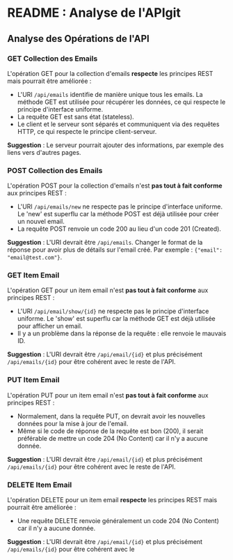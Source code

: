 # README : Analyse de l'APIgit

## Analyse des Opérations de l'API

### GET Collection des Emails

L'opération GET pour la collection d'emails  **respecte** les principes REST mais pourrait être améliorée :

- L'URI `/api/emails` identifie de manière unique tous les emails. La méthode GET est utilisée pour récupérer les données, ce qui respecte le principe d'interface uniforme.
- La requête GET est sans état (stateless).
- Le client et le serveur sont séparés et communiquent via des requêtes HTTP, ce qui respecte le principe client-serveur.

**Suggestion** : Le serveur pourrait ajouter des informations, par exemple des liens vers d'autres pages.

### POST Collection des Emails

L'opération POST pour la collection d'emails n'est **pas tout à fait conforme** aux principes REST :

- L'URI `/api/emails/new` ne respecte pas le principe d'interface uniforme. Le 'new' est superflu car la méthode POST est déjà utilisée pour créer un nouvel email.
- La requête POST renvoie un code 200 au lieu d'un code 201 (Created).

**Suggestion** : L'URI devrait être `/api/emails`. Changer le format de la réponse pour avoir plus de détails sur l'email créé. Par exemple : `{"email": "email@test.com"}`.

### GET Item Email

L'opération GET pour un item email n'est **pas tout à fait conforme** aux principes REST :

- L'URI `/api/email/show/{id}` ne respecte pas le principe d'interface uniforme. Le 'show' est superflu car la méthode GET est déjà utilisée pour afficher un email.
- Il y a un problème dans la réponse de la requête : elle renvoie le mauvais ID.

**Suggestion** : L'URI devrait être `/api/email/{id}` et plus précisément `/api/emails/{id}` pour être cohérent avec le reste de l'API.

### PUT Item Email

L'opération PUT pour un item email n'est **pas tout à fait conforme** aux principes REST :

- Normalement, dans la requête PUT, on devrait avoir les nouvelles données pour la mise à jour de l'email.
- Même si le code de réponse de la requête est bon (200), il serait préférable de mettre un code 204 (No Content) car il n'y a aucune donnée.

**Suggestion** : L'URI devrait être `/api/email/{id}` et plus précisément `/api/emails/{id}` pour être cohérent avec le reste de l'API.

### DELETE Item Email

L'opération DELETE pour un item email  **respecte** les principes REST mais pourrait être améliorée :

- Une requête DELETE renvoie généralement un code 204 (No Content) car il n'y a aucune donnée.

**Suggestion** : L'URI devrait être `/api/email/{id}` et plus précisément `/api/emails/{id}` pour être cohérent avec le
